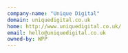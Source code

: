 ```yaml
---
company-name: "Unique Digital"
domain: uniquedigital.co.uk
home: http://www.uniquedigital.co.uk/
email: hello@uniquedigital.co.uk
owned-by: WPP
---
```




